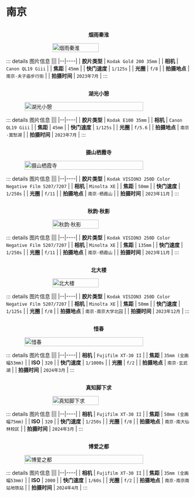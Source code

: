 # 南京

<div style="display: flex; align-items: center; justify-content: center; flex-direction: column">
<p style="font-weight: bold">烟雨秦淮</p>
<img src='/image/000059.jpg' alt="烟雨秦淮" style="width:50%;"></img>
</div>

::: details 图片信息
|||
|--|----|
| **胶片类型** | `Kodak Gold 200 35mm` |
| **相机** | `Canon QL19 Giii` |
| **焦距** | `45mm` |
| **快门速度** | `1/125s` |
| **光圈** | `f/8` |
| **拍摄地点** | `南京·夫子庙步行街` |
| **拍摄时间** | `2023年7月` |
:::



<div style="display: flex; align-items: center; justify-content: center; flex-direction: column">
<p style="font-weight: bold">湖光小憩</p>
<img src='/image/09300016.jpg' alt="湖光小憩" style="width:80%;"></img>
</div>

::: details 图片信息
|||
|--|----|
| **胶片类型** | `Kodak E100 35mm` |
| **相机** | `Canon QL19 Giii` |
| **焦距** | `45mm` |
| **快门速度** | `1/125s` |
| **光圈** | `f/5.6` |
| **拍摄地点** | `南京·莫愁湖` |
| **拍摄时间** | `2023年7月` |
:::

<div style="display: flex; align-items: center; justify-content: center; flex-direction: column">
<p style="font-weight: bold">摄山栖霞寺</p>
<img src="/image/000055.jpg" alt="摄山栖霞寺" style="width:80%;"></img>
</div>

::: details 图片信息
|||
|--|----|
| **胶片类型** | `Kodak VISION3 250D Color Negative Film 5207/7207` |
| **相机** | `Minolta XE` |
| **焦距** | `50mm` |
| **快门速度** | `1/250s` |
| **光圈** | `f/11` |
| **拍摄地点** | `南京·栖霞山` |
| **拍摄时间** | `2023年11月` |
:::

<div style="display: flex; align-items: center; justify-content: center; flex-direction: column">
<p style="font-weight: bold">秋韵·秋影</p>
<img src="/image/000065.jpg" alt="秋韵·秋影" style="width:50%;"></img>
</div>

::: details 图片信息
|||
|--|----|
| **胶片类型** | `Kodak VISION3 250D Color Negative Film 5207/7207` |
| **相机** | `Minolta XE` |
| **焦距** | `135mm` |
| **快门速度** | `1/250s` |
| **光圈** | `f/11` |
| **拍摄地点** | `南京·栖霞山` |
| **拍摄时间** | `2023年11月` |
:::

<div style="display: flex; align-items: center; justify-content: center; flex-direction: column">
<p style="font-weight: bold">北大楼</p>
<img src="/image/000004.jpg" alt="北大楼" style="width:50%;"></img>
</div>

::: details 图片信息
|||
|--|----|
| **胶片类型** | `Kodak VISION3 250D Color Negative Film 5207/7207` |
| **相机** | `Minolta XE` |
| **焦距** | `50mm` |
| **快门速度** | `1/125s` |
| **光圈** | `f/8` |
| **拍摄地点** | `南京·南京大学北园` |
| **拍摄时间** | `2023年12月` |
:::


<div style="display: flex; align-items: center; justify-content: center; flex-direction: column">
<p style="font-weight: bold">惜春</p>
<img src="/image/DSCF1674.jpg" alt="惜春" style="width:80%;"></img>
</div>

::: details 图片信息
|||
|--|----|
| **相机** | `Fujifilm XT-30 II` |
| **焦距** | `35mm (全画幅53mm)` |
| **ISO** | `320` |
| **快门速度** | `1/1000s` |
| **光圈** | `f/2` |
| **拍摄地点** | `南京·玄武湖` |
| **拍摄时间** | `2024年3月` |
:::


<div style="display: flex; align-items: center; justify-content: center; flex-direction: column">
<p style="font-weight: bold">真知脚下求</p>
<img src="/image/DSCF1042.jpg" alt="真知脚下求" style="width:50%;"></img>
</div>

::: details 图片信息
|||
|--|----|
| **相机** | `Fujifilm XT-30 II` |
| **焦距** | `50mm (全画幅75mm)` |
| **ISO** | `320` |
| **快门速度** | `1/250s` |
| **光圈** | `f/8` |
| **拍摄地点** | `南京·南大仙林校区` |
| **拍摄时间** | `2024年3月` |
:::


<div style="display: flex; align-items: center; justify-content: center; flex-direction: column">
<p style="font-weight: bold">博爱之都</p>
<img src="/image/DSCF2318.jpg" alt="博爱之都" style="width:80%;"></img>
</div>

::: details 图片信息
|||
|--|----|
| **相机** | `Fujifilm XT-30 II` |
| **焦距** | `35mm (全画幅53mm)` |
| **ISO** | `2000` |
| **快门速度** | `1/60s` |
| **光圈** | `f/2` |
| **拍摄地点** | `南京·南京南站地铁站` |
| **拍摄时间** | `2024年4月` |
:::